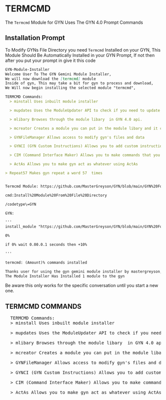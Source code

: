 # TERMCMD
The `Termcmd` Module for GYN Uses The GYN 4.0 Prompt Commands

## Installation Prompt
To Modify GYNs File Directory you need `Termcmd` Installed on your GYN, This Module Should Be Automatically Installed in your GYN Prompt, If not then after you put your prompt in give it this code 
```markdown
GYN-Module-Installer
Welcome User To The GYN Gemini Module Installer,
We will now download the [termcmd] module 
Inside of gyn, This may take a bit for gyn to process and download,
We Will now begin installing the selected module "termcmd",

TERMCMD Commands:
  > minstall Uses inbuilt module installer

  > mupdates Uses the ModuleUpdater API to check if you need to update your modules.

  > mlibary Browses through the module libary  in GYN 4.0 api.

  > mcreator Creates a module you can put in the module libary and it can be public or private using this google form https://docs.google.com/forms/d/e/1FAIpQLSfN6VmpJota4i82JlE0bTJMhTHagC6xN6uWkKGeNIDqPQpM-g/viewform

  > GYNFileManager Allows access to modify gyn's files and data

  > GYNCI (GYN Custom Instructions) Allows you to add custom instructions to GYN

  > CIM (Command Interface Maker) Allows you to make commands that you can put in UCC (Users Custom Commands)

  > ActAs Allows you to make gyn act as whatever using ActAs

> Repeat57 Makes gyn repeat a word 57  times


Termcmd Module: https://github.com/MasterGreyson/GYN/blob/main/GYN%20Folder%20%26%20Data/GYNTermcmdFunctions.md

cmd:Install%20Module%20From%20File%20Directory

/codetype\=GYN

GYN:

'''
install_module "https://github.com/MasterGreyson/GYN/blob/main/GYN%20Folder%20%26%20Data/GYNTermcmdFunctions.md"

0%

if 0% wait 0.00.0.1 seconds then +10%

'''

termcmd: (Amount)% commands installed

Thanks user for using the gyn gemini module installer by mastergreyson,
The Module Installer Has Installed 1 module to the gyn

  ```

Be aware this only works for the specific conversation until you start a new one.


## TERMCMD COMMANDS

<pre class='chroma'>
  <span></span class='c'>TERMCMD Commands:
  > minstall Uses inbuilt module installer

  > mupdates Uses the ModuleUpdater API to check if you need to update your modules.

  > mlibary Browses through the module libary  in GYN 4.0 api.

  > mcreator Creates a module you can put in the module libary and it can be public or private using this google form https://docs.google.com/forms/d/e/1FAIpQLSfN6VmpJota4i82JlE0bTJMhTHagC6xN6uWkKGeNIDqPQpM-g/viewform

  > GYNFileManager Allows access to modify gyn's files and data

  > GYNCI (GYN Custom Instructions) Allows you to add custom instructions to GYN

  > CIM (Command Interface Maker) Allows you to make commands that you can put in UCC (Users Custom Commands)

  > ActAs Allows you to make gyn act as whatever using ActAs
</pre>


